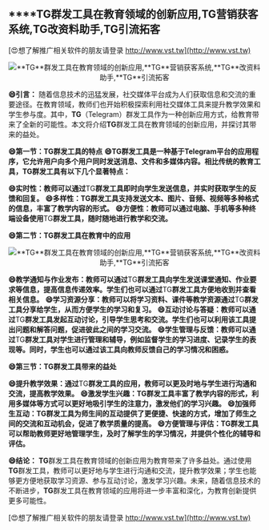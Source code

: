 ## ****TG**群发工具在教育领域的创新应用,**TG**营销获客系统,**TG**改资料助手,**TG**引流拓客**

[😍想了解推广相关软件的朋友请登录 http://www.vst.tw](http://www.vst.tw)

 <center><img src="https://vst.tw/MP4/tuiguang/png/6.png" alt="**TG**群发工具在教育领域的创新应用,**TG**营销获客系统,**TG**改资料助手,**TG**引流拓客"></center>

**😄引言：**
随着信息技术的迅猛发展，社交媒体平台成为人们获取信息和交流的重要途径。在教育领域，教师们也开始积极探索利用社交媒体工具来提升教学效果和学生参与度。其中，**TG**（Telegram）群发工具作为一种创新应用方式，给教育带来了全新的可能性。本文将介绍**TG**群发工具在教育领域的创新应用，并探讨其带来的益处。

**😄第一节：**TG**群发工具的特点**
**😄**TG**群发工具是一种基于Telegram平台的应用程序，它允许用户向多个用户同时发送消息、文件和多媒体内容。相比传统的教育工具，**TG**群发工具有以下几个显著特点：**

**😄实时性：教师可以通过**TG**群发工具即时向学生发送信息，并实时获取学生的反馈和回复。**
**😄多样性：**TG**群发工具支持发送文本、图片、音频、视频等多种格式的信息，丰富了教学内容的形式。**
**😄方便性：教师可以通过电脑、手机等多种终端设备使用**TG**群发工具，随时随地进行教学和交流。**

**😄第二节：**TG**群发工具在教育中的应用**

 <center><img src="https://vst.tw/MP4/tuiguang/png/4.png" alt="**TG**群发工具在教育领域的创新应用,**TG**营销获客系统,**TG**改资料助手,**TG**引流拓客"></center>

**😄教学通知与作业发布：教师可以通过**TG**群发工具向学生发送课堂通知、作业要求等信息，提高信息传递效率。学生们也可以通过**TG**群发工具方便地收到并查看相关信息。**
**😄学习资源分享：教师可以将学习资料、课件等教学资源通过**TG**群发工具分享给学生，从而方便学生的学习和复习。**
**😄互动讨论与答疑：教师可以通过**TG**群发工具发起互动讨论，引导学生思考和交流。学生们也可以利用该工具提出问题和解答问题，促进彼此之间的学习交流。**
**😄学生管理与反馈：教师可以通过**TG**群发工具对学生进行管理和辅导，例如监督学生的学习进度、记录学生的表现等。同时，学生也可以通过该工具向教师反馈自己的学习情况和困惑。**

**😄第三节：**TG**群发工具带来的益处**

**😄提升教学效果：通过**TG**群发工具的应用，教师可以更及时地与学生进行沟通和交流，提高教学效果。**
**😄激发学生兴趣：**TG**群发工具丰富了教学内容的形式，利用多媒体等方式可以更好地吸引学生的注意力，激发他们的学习兴趣。**
**😄加强师生互动：**TG**群发工具为师生间的互动提供了更便捷、快速的方式，增加了师生之间的交流和互动机会，促进了教学质量的提高。**
**😄方便管理与评估：**TG**群发工具可以帮助教师更好地管理学生，及时了解学生的学习情况，并提供个性化的辅导和评估。**

**😄结论：**
**TG**群发工具在教育领域的创新应用为教育带来了许多益处。通过使用**TG**群发工具，教师可以更好地与学生进行沟通和交流，提升教学效果；学生也能够更方便地获取学习资源、参与互动讨论，激发学习兴趣。未来，随着信息技术的不断进步，**TG**群发工具在教育领域的应用将进一步丰富和深化，为教育创新提供更多可能性。

[😍想了解推广相关软件的朋友请登录 http://www.vst.tw](http://www.vst.tw)



